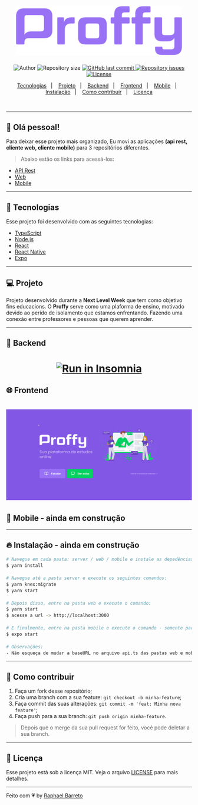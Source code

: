 <h1 align="center">
  <img alt="Proffy" title="#delicinha" src=".github/proffy.png" width="450px" />
</h1>

<p align="center">
  <img alt="Author" src="https://img.shields.io/badge/author-Raphael%20Barreto-7159c1">

  <img alt="Repository size" src="https://img.shields.io/github/repo-size/raphabarreto/proffy">
  
  <a href="https://github.com/raphabarreto/proffy/commits/master">
    <img alt="GitHub last commit" src="https://img.shields.io/github/last-commit/raphabarreto/proffy">
  </a>

  <a href="https://github.com/raphabarreto/proffy/issues">
    <img alt="Repository issues" src="https://img.shields.io/github/issues/raphabarreto/proffy">
  </a>

  <a href="https://github.com/raphabarreto/proffy/blob/master/LICENSE.md">
    <img alt="License" src="https://img.shields.io/badge/license-MIT-brightgreen">
  <a>
</p>

<p align="center">
  <a href="#-tecnologias">Tecnologias</a>&nbsp;&nbsp;&nbsp;|&nbsp;&nbsp;&nbsp;
  <a href="#-projeto">Projeto</a>&nbsp;&nbsp;&nbsp;|&nbsp;&nbsp;&nbsp;
  <a href="#-backend">Backend</a>&nbsp;&nbsp;&nbsp;|&nbsp;&nbsp;&nbsp;
  <a href="#-frontend">Frontend</a>&nbsp;&nbsp;&nbsp;|&nbsp;&nbsp;&nbsp;
  <a href="#-mobile">Mobile</a>&nbsp;&nbsp;&nbsp;|&nbsp;&nbsp;&nbsp;
  <a href="#-instalação">Instalação</a>&nbsp;&nbsp;&nbsp;|&nbsp;&nbsp;&nbsp;
  <a href="#-instalação">Como contribuir</a>&nbsp;&nbsp;&nbsp;|&nbsp;&nbsp;&nbsp;
  <a href="#-licença">Licença</a>
</p>

<br>

---

## 🤝 Olá pessoal!

Para deixar esse projeto mais organizado, Eu movi as aplicações **(api rest, cliente web, cliente mobile)** para 3 repositórios diferentes.

>Abaixo estão os links para acessá-los:

- [API Rest](https://github.com/raphabarreto/proffy-server)
- [Web](https://github.com/raphabarreto/proffy-web)
- [Mobile](https://github.com/raphabarreto/proffy-mobile)

---

## 🚀 Tecnologias

Esse projeto foi desenvolvido com as seguintes tecnologias:

- [TypeScript](https://www.typescriptlang.org/)
- [Node.js](https://nodejs.org/en/)
- [React](https://reactjs.org)
- [React Native](https://facebook.github.io/react-native/)
- [Expo](https://expo.io/)
---

## 💻 Projeto
Projeto desenvolvido durante a <strong>Next Level Week</strong> que tem como objetivo fins educacions. 
O <strong>Proffy</strong> serve como uma plaforma de ensino, motivado devido ao perído de isolamento que estamos enfrentando. Fazendo uma conexão entre professores e pessoas que querem aprender.

---

## 🔨 Backend
<h1 align="center">
<a href="https://insomnia.rest/run/?label=Proffy&uri=https%3A%2F%2Fraw.githubusercontent.com%2Fraphabarreto%2Fproffy-server%2Fmaster%2FProffy.json" target="_blank"><img src="https://insomnia.rest/images/run.svg" alt="Run in Insomnia"></a>
</h1>


## 🌐 Frontend
<h1 align="center">
    <img alt="Proffy Front-end" title="#delicinha" src=".github/proffy-frontend.gif" />
</h1>



## 📱 Mobile - ainda em construção
<!-- <h1 align="center">
    <img alt="Proffy Mobile" title="#delicinha" src=".github/mobile.gif" />
</h1> -->
---

## 🔥 Instalação - ainda em construção

```bash
# Navegue em cada pasta: server / web / mobile e instale as depedências:
$ yarn install

# Navegue até a pasta server e execute os seguintes comandos:
$ yarn knex:migrate
$ yarn start

# Depois disso, entre na pasta web e execute o comando:
$ yarn start
$ acesse a url -> http://localhost:3000

# E finalmente, entre na pasta mobile e execute o comando - somente para Android:
$ expo start

# Observações:
- Não esqueça de mudar a baseURL no arquivo api.ts das pastas web e mobile para o ip da sua máquina caso queira testar o aplicativo mobile no seu dispositivo físico.
```
---

## 🤔 Como contribuir

1. Faça um fork desse repositório;
2. Cria uma branch com a sua feature: `git checkout -b minha-feature`;
3. Faça commit das suas alterações: `git commit -m 'feat: Minha nova feature'`;
4. Faça push para a sua branch: `git push origin minha-feature`.

>Depois que o merge da sua pull request for feito, você pode deletar a sua branch.
---

## 🧾 Licença

Esse projeto está sob a licença MIT. Veja o arquivo [LICENSE](LICENSE.md) para mais detalhes.

---

Feito com 💗 by [Raphael Barreto](https://bit.ly/contato-linkedin)